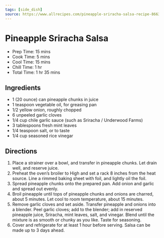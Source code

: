 ```yaml
---
tags: [side_dish]
source: https://www.allrecipes.com/pineapple-sriracha-salsa-recipe-8663130
---
```


# Pineapple Sriracha Salsa

- Prep Time: 15 mins
- Cook Time: 5 mins
- Cool Time: 15 mins
- Chill Time: 1 hr
- Total Time: 1 hr 35 mins

## Ingredients

- 1 (20 ounce) can pineapple chunks in juice
- 1 teaspoon vegetable oil, for greasing pan
- 1/2 yellow onion, roughly chopped
- 6 unpeeled garlic cloves
- 1/4 cup chile garlic sauce (such as Sriracha / Underwood Farms)
- 3 tablespoons fresh mint leaves
- 1/4 teaspoon salt, or to taste
- 1/4 cup seasoned rice vinegar

## Directions

1. Place a strainer over a bowl, and transfer in pineapple chunks. Let drain well, and reserve juice.
2. Preheat the oven’s broiler to High and set a rack 8 inches from the heat source. Line a rimmed baking sheet with foil, and lightly oil the foil.
3. Spread pineapple chunks onto the prepared pan. Add onion and garlic and spread out evenly.
4. Broil pineapple until tops of pineapple chunks and onions are charred, about 5 minutes. Let cool to room temperature, about 15 minutes.
5. Remove garlic cloves and set aside. Transfer pineapple and onions into a blender. Peel garlic cloves; add to the blender; add in reserved pineapple juice, Sriracha, mint leaves, salt, and vinegar. Blend until the mixture is as smooth or chunky as you like. Taste for seasoning.
6. Cover and refrigerate for at least 1 hour before serving. Salsa can be made up to 3 days ahead.
